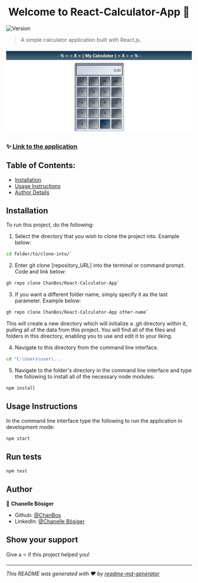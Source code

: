 <h1 align="center">Welcome to React-Calculator-App 👋</h1>
<p>
  <img alt="Version" src="https://img.shields.io/badge/version-0.1.0-blue.svg?cacheSeconds=2592000" />
</p>

> A simple calculator application built with React.js.

![Calculator App](https://github.com/ChanBos/React-Calculator-App/blob/master/public/images/My-Calculator.png)

### ✨ [Link to the application](https://feeble-bedroom.surge.sh/)

## Table of Contents:

- [Installation](#installation)
- [Usage Instructions](#usage-instructions)
- [Author Details](#author-details)

## Installation

To run this project, do the following:

1. Select the directory that you wish to clone the project into. Example below:

```sh
cd folder/to/clone-into/`
```

2. Enter git clone [repository_URL] into the terminal or command prompt. Code and link below:

```sh
gh repo clone ChanBos/React-Calculator-App`
```

3. If you want a different folder name, simply specify it as the last parameter. Example below:

```sh
gh repo clone ChanBos/React-Calculator-App other-name`
```

This will create a new directory which will initialize a .git directory within it, pulling all of the data from this project. You will find all of the files and folders in this directory, enabling you to use and edit it to your liking.

4. Navigate to this directory from the command line interface.

```sh
cd "C:\Users\user\...
```

5. Navigate to the folder's directory in the command line interface and type the following to install all of the necessary node modules:

```sh
npm install
```

## Usage Instructions

In the command line interface type the following to run the application in development mode:

```sh
npm start
```

## Run tests

```sh
npm test
```

## Author

👤 **Chanelle Bösiger**

- Github: [@ChanBos](https://github.com/ChanBos)
- LinkedIn: [@Chanelle Bösiger](https://www.linkedin.com/in/chanelle-b%C3%B6siger-70587767/)

## Show your support

Give a ⭐️ if this project helped you!

***
_This README was generated with ❤️ by [readme-md-generator](https://github.com/kefranabg/readme-md-generator)_
